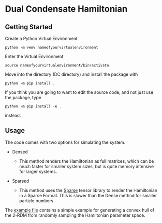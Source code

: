 # Dual Condensate Hamiltonian

## Getting Started
Create a Python Virtual Environment
```
python -m venv nameofyourvirtualenvironment

```
Enter the Virtual Environment

```
source nameofyourvirtualenvironment/bin/activate
```
Move into the directory (DC directory) and install the package with

```
python -m pip install .
```

If you think you are going to want to edit the source code, and not just use the package, type

```
python -m pip install -e .
```
instead.

## Usage
The code comes with two options for simulating the system.
- Densed
	- This method renders the Hamiltonian as full matrices, which can be much faster for smaller system sizes, but is quite memory intensive for larger systems.

- Sparsed
	- This method uses the [Sparse](https://sparse.pydata.org/en/stable/) tensor library to render the Hamiltonian in a Sparse Format. This is slower than the Dense method for smaller particle numbers.  

The [example file](example.py) contains a simple example for generating a convex hull of the 2-RDM from randomly sampling the Hamiltonian parameter space.


